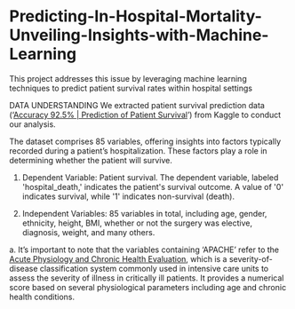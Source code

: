 # Predicting-In-Hospital-Mortality-Unveiling-Insights-with-Machine-Learning
This project addresses this issue by leveraging machine learning techniques to predict patient survival rates within hospital settings

DATA UNDERSTANDING
We extracted patient survival prediction data (‘[Accuracy 92.5% | Prediction of Patient Survival](https://www.kaggle.com/code/shahzaibmalik44/accuracy-92-34-prediction-of-patient-survival/input)’) from Kaggle to conduct our analysis.

The dataset comprises 85 variables, offering insights into factors typically recorded during a patient’s hospitalization. These factors play a role in determining whether the patient will survive.

1. Dependent Variable: Patient survival. The dependent variable, labeled 'hospital_death,' indicates the patient's survival outcome. A value of '0' indicates survival, while '1' indicates non-survival (death).
 
2. Independent Variables: 85 variables in total, including age, gender, ethnicity, height, BMI, whether or not the surgery was elective, diagnosis, weight, and many others.

  
a. It’s important to note that the variables containing ‘APACHE’ refer to the [Acute Physiology and Chronic Health Evaluation](https://reference.medscape.com/calculator/12/apache-ii), which is a severity-of-disease classification system commonly used in intensive care units to assess the severity of illness in critically ill patients. It provides a numerical score based on several physiological parameters including age and chronic health conditions.

